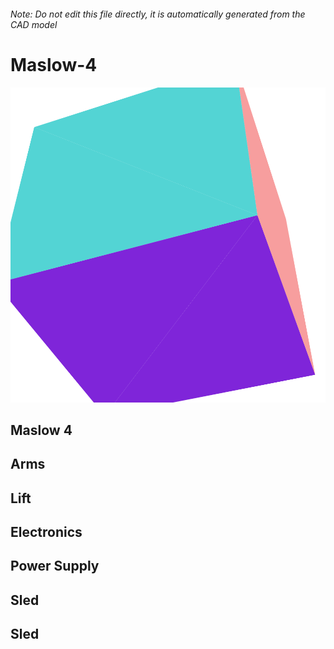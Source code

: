 ###### Note: Do not edit this file directly, it is automatically generated from the CAD model

# Maslow-4

![](/project.svg)

## Maslow 4


## Arms


## Lift


## Electronics


## Power Supply


## Sled


## Sled


